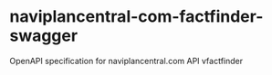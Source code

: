 # naviplancentral-com-factfinder-swagger
OpenAPI specification for naviplancentral.com API vfactfinder

